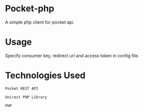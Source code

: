 Pocket-php
==========

A simple php client for pocket api.

Usage
=========

Specify consumer key, redirect url and access token in config file.

Technologies Used
=================

`Pocket REST API`

`Unirest PHP Library`

`PHP`


